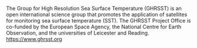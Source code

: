 The Group for High Resolution Sea Surface Temperature (GHRSST) is an open international science group that promotes the application of satellites for monitoring sea surface temperature (SST). The GHRSST Project Office is co-funded by the European Space Agency, the National Centre for Earth Observation, and the universities of Leicester and Reading. https://www.ghrsst.org
